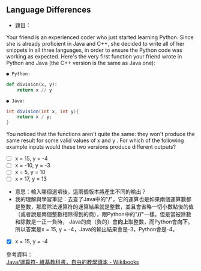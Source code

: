 ## Language Differences
* 題目：

Your friend is an experienced coder who just started learning Python. Since she is already proficient in Java and C++, she decided to write all of her snippets in all three languages, in order to ensure the Python code was
working as expected. Here's the very first function your friend wrote in Python and Java (the C++ version is the same as Java one):

`● Python:`

```Python
def division(x, y):
    return x // y
```
`● Java:`
```Java
int division(int x, int y){
    return x / y;
}
```
You noticed that the functions aren't quite the same: they won't produce the same result for some valid values of x and y . For which of the following example inputs would these two versions produce different outputs?
- [ ] x = 15, y = -4
- [ ] x = -10, y = -3
- [ ] x = 5, y = 10
- [ ] x = 17, y = 13
* 意思：輸入哪個選項後，這兩個版本將產生不同的輸出？
* 我的理解與學習筆記：去查了Java中的"**/**"，它的運算也是如果兩個運算數都是整數，那麼除法運算符的運算結果就是整數，並且會省略一切小數點後的值（或者說是兩個整數相除得到的商），跟Python中的"**//**"一樣。但是當被除數和除數是一正一負時，
Java的商（負的）會**向上**取整數，而Python會**向下**。所以答案是x = 15, y = -4，Java的輸出結果會是-3，Python會是-4。
- [x] x = 15, y = -4

參考資料：    
[Java/運算符- 維基教科書，自由的教學讀本 - Wikibooks](https://zh.wikibooks.org/zh-tw/Java/%E8%BF%90%E7%AE%97%E7%AC%A6)
